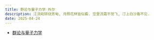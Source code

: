 ```yaml
---
title: 群论与量子力学 外尔
description: 江流宛转绕芳甸, 月照花林皆似霰. 空里流霜不觉飞, 汀上白沙看不见.
date: 2025-04-24
---
```


- [群论与量子力学](https://book.douban.com/subject/35886757/)
